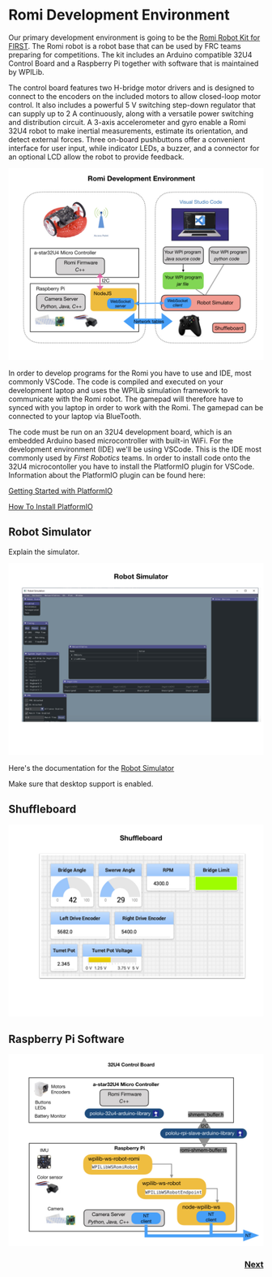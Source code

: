 # <a name="code"></a>Romi Development Environment
Our primary development environment is going to be the [Romi Robot Kit for FIRST](https://www.pololu.com/product/4022).  The Romi robot is a robot base that can be used by FRC teams preparing for competitions. The kit includes an Arduino compatible 32U4 Control Board and a Raspberry Pi together with software that is maintained by WPILib.

The control board features two H-bridge motor drivers and is designed to connect to the encoders on the included motors to allow closed-loop motor control. It also includes a powerful 5 V switching step-down regulator that can supply up to 2 A continuously, along with a versatile power switching and distribution circuit. A 3-axis accelerometer and gyro enable a Romi 32U4 robot to make inertial measurements, estimate its orientation, and detect external forces. Three on-board pushbuttons offer a convenient interface for user input, while indicator LEDs, a buzzer, and a connector for an optional LCD allow the robot to provide feedback.

![Development Environment](../images/Romi/Romi.002.jpeg)

In order to develop programs for the Romi you have to use and IDE, most commonly VSCode.  The code is compiled and executed on your development laptop and uses the WPILib simulation framework to communicate with the Romi robot.  The gamepad will therefore have to synced with you laptop in order to work with the Romi.  The gamepad can be connected to your laptop via BlueTooth.

The code must be run on an 32U4 development board, which is an embedded Arduino based microcontroller with built-in WiFi.  For the development environment (IDE) we'll be using VSCode.  This is the IDE most commonly used by <i>First Robotics</i> teams.  In order to install code onto the 32U4 microcontoller you have to install the PlatformIO plugin for VSCode. Information about the PlatformIO plugin can be found here:

[Getting Started with PlatformIO](https://dronebotworkshop.com/platformio/)

[How To Install PlatformIO ](https://www.youtube.com/watch?v=5edPOlQQKmo)

## Robot Simulator
Explain the simulator.

![Simulator](../images/Romi/Romi.008.jpeg)

Here's the documentation for the [Robot Simulator](https://docs.wpilib.org/en/stable/docs/software/wpilib-tools/robot-simulation/introduction.html)

Make sure that desktop support is enabled.

## Shuffleboard

![Shuffleboard](../images/Romi/Romi.009.jpeg)

## Raspberry Pi Software
![Development Environment](../images/Romi/Romi.003.jpeg)



<h3>
<span style="float:right">
<a href="romiExample">Next</a></span></h3>